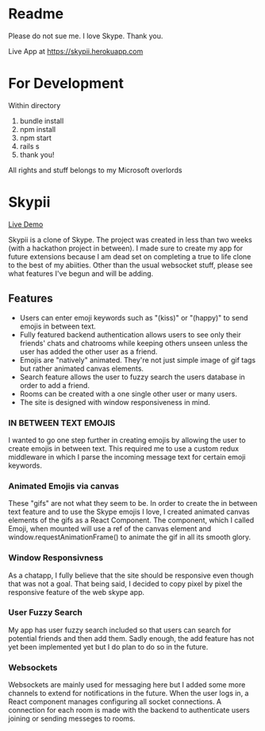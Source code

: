 # Readme

Please do not sue me. I love Skype. Thank you.

Live App at
https://skypii.herokuapp.com

# For Development

Within directory
1. bundle install
2. npm install
3. npm start
4. rails s
5. thank you!

All rights and stuff belongs to my Microsoft overlords

# Skypii

[Live Demo][heroku]

[heroku]: https://skypii.herokuapp.com/

Skypii is a clone of Skype. The project was created in less than two weeks (with a hackathon project in between). I made sure to create my app for future extensions because I am dead set on completing a true to life clone to the best of my abiities. Other than the usual websocket stuff, please see what features I've begun and will be adding.

## Features
  * Users can enter emoji keywords such as "(kiss)" or "(happy)" to send emojis in between text. 
  * Fully featured backend authentication allows users to see only their friends' chats and chatrooms while keeping others
    unseen unless the user has added the other user as a friend.
  * Emojis are "natively" animated. They're not just simple image of gif tags but rather animated canvas elements.
  * Search feature allows the user to fuzzy search the users database in order to add a friend.
  * Rooms can be created with a one single other user or many users.
  * The site is designed with window responsiveness in mind. 
  

### IN BETWEEN TEXT EMOJIS

I wanted to go one step further in creating emojis by allowing the user to create emojis in between text. This required me to use a custom redux middleware in which I parse the incoming message text for certain emoji keywords. 


### Animated Emojis via canvas

These "gifs" are not what they seem to be. In order to create the in between text feature and to use the Skype emojis I love, I created animated canvas elements of the gifs as a React Component. The component, which I called Emoji, when mounted will use a ref of the canvas element and window.requestAnimationFrame() to animate the gif in all its smooth glory.

### Window Responsivness

As a chatapp, I fully believe that the site should be responsive even though that was not a goal. That being said, I decided to copy pixel by pixel the responsive feature of the web skype app. 

### User Fuzzy Search

My app has user fuzzy search included so that users can search for potential friends and then add them. Sadly enough, the add feature has not yet been implemented yet but I do plan to do so in the future.

### Websockets

Websockets are mainly used for messaging here but I added some more channels to extend for notifications in the future. When the user logs in, a React component manages configuring all socket connections. A connection for each room is made with the backend to authenticate users joining or sending messeges to rooms.




